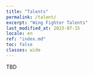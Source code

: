 ```yaml
---
title: "Talents"
permalink: /talent/
excerpt: "Wing Fighter Talents"
last_modified_at: 2023-07-15
locale: en
ref: "index.md"
toc: false
classes: wide
---
```


TBD